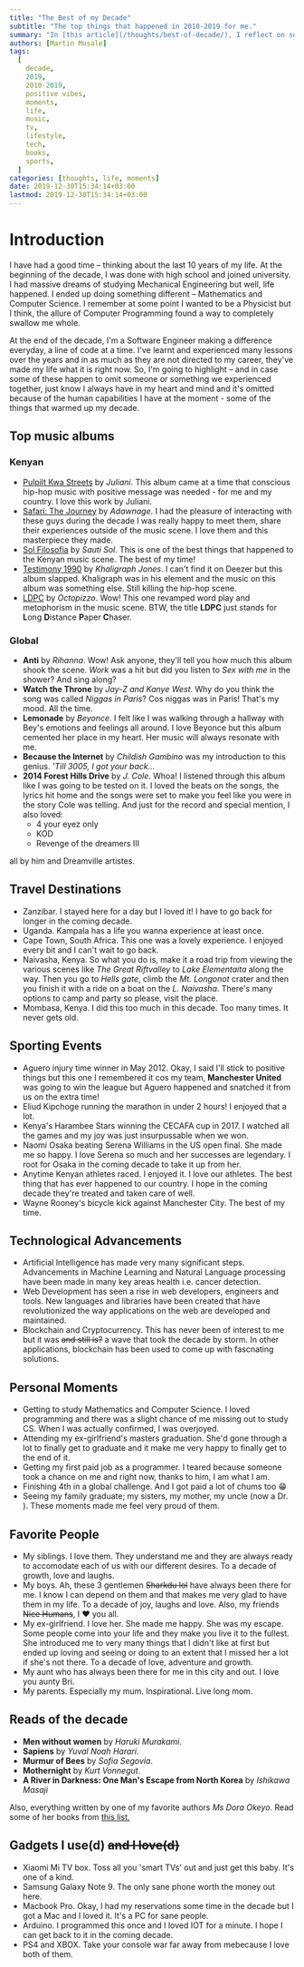 ```yaml
---
title: "The Best of my Decade"
subtitle: "The top things that happened in 2010-2019 for me."
summary: "In [this article](/thoughts/best-of-decade/), I reflect on some of the best things and moments that I had in the decade 2010-2019. It's been a wonderful 10 years full of ups and downs and in as much as I would like to have a balanced view of both, I choose to stick with the positive things that happened to me and that I can remember."
authors: [Martin Musale]
tags:
  [
    decade,
    2019,
    2010-2019,
    positive vibes,
    moments,
    life,
    music,
    tv,
    lifestyle,
    tech,
    books,
    sports,
  ]
categories: [thoughts, life, moments]
date: 2019-12-30T15:34:14+03:00
lastmod: 2019-12-30T15:34:14+03:00
---
```


# Introduction

I have had a good time – thinking about the last 10 years of my life. At the beginning of the decade, I was done with high school and joined university. I had massive dreams of studying Mechanical Engineering but well, life happened. I ended up doing something different – Mathematics and Computer Science. I remember at some point I wanted to be a Physicist but I think, the allure of Computer Programming found a way to completely swallow me whole.

At the end of the decade, I'm a Software Engineer making a difference everyday, a line of code at a time. I've learnt and experienced many lessons over the years and in as much as they are not directed to my career, they've made my life what it is right now. So, I'm going to highlight – and in case some of these happen to omit someone or something we experienced together, just know I always have in my heart and mind and it's omitted because of the human capabilities I have at the moment - some of the things that warmed up my decade.

## Top music albums

### Kenyan

- [Pulpilt Kwa Streets](https://www.deezer.com/us/album/7735020) by _Juliani_. This album came at a time that conscious hip-hop music with positive message was needed - for me and my country. I love this work by Juliani.
- [Safari: The Journey](https://www.deezer.com/us/album/14705184) by _Adawnage_. I had the pleasure of interacting with these guys during the decade I was really happy to meet them, share their experiences outside of the music scene. I love them and this masterpiece they made.
- [Sol Filosofia](https://www.deezer.com/us/album/1062555) by _Sauti Sol_. This is one of the best things that happened to the Kenyan music scene. The best of my time!
- [Testimony 1990](#) by _Khaligraph Jones_. I can't find it on Deezer but this album slapped. Khaligraph was in his element and the music on this album was something else. Still killing the hip-hop scene.
- [LDPC](https://www.deezer.com/us/album/53466042) by _Octopizzo_. Wow! This one revamped word play and metophorism in the music scene. BTW, the title **LDPC** just stands for **L**ong **D**istance **P**aper **C**haser.

### Global

- **Anti** by _Rihanna_. Wow! Ask anyone, they'll tell you how much this album shook the scene. _Work_ was a hit but did you listen to _Sex with me_ in the shower? And sing along?
- **Watch the Throne** by _Jay-Z and Kanye West_. Why do you think the song was called _Niggas in Paris_? Cos niggas was in Paris! That's my mood. All the time.
- **Lemonade** by _Beyonce_. I felt like I was walking through a hallway with Bey's emotions and feelings all around. I love Beyonce but this album cemented her place in my heart. Her music will always resonate with me.
- **Because the Internet** by _Childish Gambino_ was my introduction to this genius. _'Till 3005, I got your back..._
- **2014 Forest Hills Drive** by _J. Cole_. Whoa! I listened through this album like I was going to be tested on it. I loved the beats on the songs, the lyrics hit home and the songs were set to make you feel like you were in the story Cole was telling. And just for the record and special mention, I also loved:
  - 4 your eyez only
  - KOD
  - Revenge of the dreamers III

all by him and Dreamville artistes.

## Travel Destinations

- Zanzibar. I stayed here for a day but I loved it! I have to go back for longer in the coming decade.
- Uganda. Kampala has a life you wanna experience at least once.
- Cape Town, South Africa. This one was a lovely experience. I enjoyed every bit and I can't wait to go back.
- Naivasha, Kenya. So what you do is, make it a road trip from viewing the various scenes like _The Great Riftvalley_ to _Lake Elementaita_ along the way. Then you go to _Hells gate_, climb the _Mt. Longonot_ crater and then you finish it with a ride on a boat on the _L. Naivasha_. There's many options to camp and party so please, visit the place.
- Mombasa, Kenya. I did this too much in this decade. Too many times. It never gets old.

## Sporting Events

- Aguero injury time winner in May 2012. Okay, I said I'll stick to positive things but this one I remembered it cos my team, **Manchester United** was going to win the league but Aguero happened and snatched it from us on the extra time!
- Eliud Kipchoge running the marathon in under 2 hours! I enjoyed that a lot.
- Kenya's Harambee Stars winning the CECAFA cup in 2017. I watched all the games and my joy was just insurpussable when we won.
- Naomi Osaka beating Serena Williams in the US open final. She made me so happy. I love Serena so much and her successes are legendary. I root for Osaka in the coming decade to take it up from her.
- Anytime Kenyan athletes raced. I enjoyed it. I love our athletes. The best thing that has ever happened to our country. I hope in the coming decade they're treated and taken care of well.
- Wayne Rooney's bicycle kick against Manchester City. The best of my time.

## Technological Advancements

- Artificial Intelligence has made very many significant steps. Advancements in Machine Learning and Natural Language processing have been made in many key areas health i.e. cancer detection.
- Web Development has seen a rise in web developers, engineers and tools. New languages and libraries have been created that have revolutionized the way applications on the web are developed and maintained.
- Blockchain and Cryptocurrency. This has never been of interest to me but it was ~~and still is?~~ a wave that took the decade by storm. In other applications, blockchain has been used to come up with fascnating solutions.

## Personal Moments

- Getting to study Mathematics and Computer Science. I loved programming and there was a slight chance of me missing out to study CS. When I was actually confirmed, I was overjoyed.
- Attending my ex-girlfriend's masters graduation. She'd gone through a lot to finally get to graduate and it make me very happy to finally get to the end of it.
- Getting my first paid job as a programmer. I teared because someone took a chance on me and right now, thanks to him, I am what I am.
- Finishing 4th in a global challenge. And I got paid a lot of chums too :grin:
- Seeing my family graduate; my sisters, my mother, my uncle (now a Dr. ). These moments made me feel very proud of them.

## Favorite People

- My siblings. I love them. They understand me and they are always ready to accomodate each of us with our different desires. To a decade of growth, love and laughs.
- My boys. Ah, these 3 gentlemen ~~Sharkdu lol~~ have always been there for me. I know I can depend on them and that makes me very glad to have them in my life. To a decade of joy, laughs and love. Also, my friends ~~Nice Humans~~, I :heart: you all.
- My ex-girlfriend. I love her. She made me happy. She was my escape. Some people come into your life and they make you live it to the fullest. She introduced me to very many things that I didn't like at first but ended up loving and seeing or doing to an extent that I missed her a lot if she's not there. To a decade of love, adventure and growth.
- My aunt who has always been there for me in this city and out. I love you aunty Bri.
- My parents. Especially my mum. Inspirational. Live long mom.

## Reads of the decade

- **Men without women** by _Haruki Murakami_.
- **Sapiens** by _Yuval Noah Harari_.
- **Murmur of Bees** by _Sofia Segovia_.
- **Mothernight** by _Kurt Vonnegut_.
- **A River in Darkness: One Man's Escape from North Korea** by _Ishikawa Masaji_

Also, everything written by one of my favorite authors _Ms Dora Okeyo_. Read some of her books from [this list.](https://www.goodreads.com/author/list/5601708.Dora_Okeyo)

## Gadgets I use(d) ~~and I love(d)~~

- Xiaomi Mi TV box. Toss all you 'smart TVs' out and just get this baby. It's one of a kind.
- Samsung Galaxy Note 9. The only sane phone worth the money out here.
- Macbook Pro. Okay, I had my reservations some time in the decade but I got a Mac and I loved it. It's a PC for sane people.
- Arduino. I programmed this once and I loved IOT for a minute. I hope I can get back to it in the coming decade.
- PS4 and XBOX. Take your console war far away from mebecause I love both of them.
